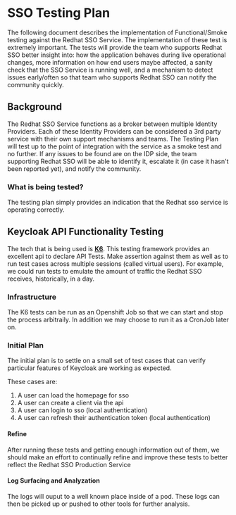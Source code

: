 # SSO Testing Plan

The following document describes the implementation of Functional/Smoke testing against the Redhat SSO Service. The implementation of these test is extremely important. The tests will provide the team who supports Redhat SSO better insight into: how the application behaves during live operational changes, more information on how end users maybe affected, a sanity check that the SSO Service is running well, and a mechanism to detect issues early/often so that team who supports Redhat SSO can notify the community quickly.


## Background

The Redhat SSO Service functions as a broker between multiple Identity Providers. Each of these Identity Providers can be considered a 3rd party service with their own support mechanisms and teams. The Testing Plan will test up to the point of integration with the service as a smoke test and no further. If any issues to be found are on the IDP side, the team supporting Redhat SSO will be able to identify it, escalate it (in case it hasn't been reported yet), and notify the community.


### What is being tested?

The testing plan simply provides an indication that the Redhat sso service is operating correctly.


## Keycloak API Functionality Testing 

The tech that is being used is __[K6](https://k6.io)__. This testing framework provides an excellent api to declare API Tests. Make assertion against them as well as to run test cases across multiple sessions (called virtual users). For example, we could run tests to emulate the amount of traffic the Redhat SSO receives, historically, in a day. 

### Infrastructure

The K6 tests can be run as an Openshift Job so that we can start and stop the process arbitraily. In addition we may choose to run it as a CronJob later on.

### Initial Plan

The initial plan is to settle on a small set of test cases that can verify particular features of Keycloak are working as expected.

These cases are:

1. A user can load the homepage for sso
2. A user can create a client via the api
3. A user can login to sso (local authentication)
3. A user can refresh their authentication token (local authentication)

#### Refine

After running these tests and getting enough information out of them, we should make an effort to continually refine and improve these tests to better reflect the Redhat SSO Production Service


#### Log Surfacing and Analyzation

The logs will ouput to a well known place inside of a pod. These logs can then be picked up or pushed to other tools for further analysis.